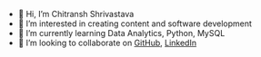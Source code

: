 - 👋 Hi, I’m Chitransh Shrivastava
- 👀 I’m interested in creating content and software development
- 🌱 I’m currently learning Data Analytics, Python, MySQL
- 💞️ I’m looking to collaborate on [GitHub](https://github.com/Chitransh-1), [LinkedIn](https://www.linkedin.com/in/chitranshh1/)

<!---
Chitransh-1/Chitransh-1 is a ✨ special ✨ repository because its `README.md` (this file) appears on your GitHub profile.
You can click the Preview link to take a look at your changes.
--->
